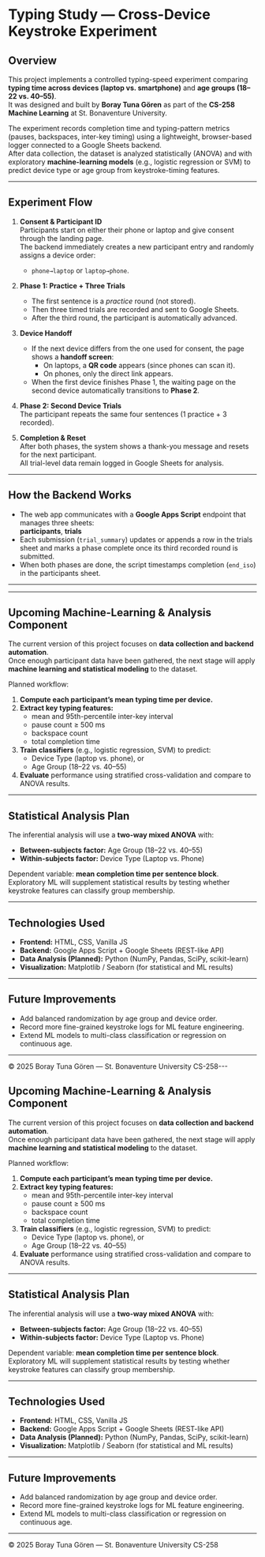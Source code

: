 # Typing Study — Cross-Device Keystroke Experiment

## Overview
This project implements a controlled typing-speed experiment comparing **typing time across devices (laptop vs. smartphone)** and **age groups (18–22 vs. 40–55)**.  
It was designed and built by **Boray Tuna Gören** as part of the **CS-258 Machine Learning** at St. Bonaventure University.

The experiment records completion time and typing-pattern metrics (pauses, backspaces, inter-key timing) using a lightweight, browser-based logger connected to a Google Sheets backend.  
After data collection, the dataset is analyzed statistically (ANOVA) and with exploratory **machine-learning models** (e.g., logistic regression or SVM) to predict device type or age group from keystroke-timing features.

---

## Experiment Flow

1. **Consent & Participant ID**  
   Participants start on either their phone or laptop and give consent through the landing page.  
   The backend immediately creates a new participant entry and randomly assigns a device order:  
   - `phone→laptop` or `laptop→phone`.

2. **Phase 1: Practice + Three Trials**  
   - The first sentence is a *practice* round (not stored).  
   - Then three timed trials are recorded and sent to Google Sheets.  
   - After the third round, the participant is automatically advanced.

3. **Device Handoff**  
   - If the next device differs from the one used for consent, the page shows a **handoff screen**:  
     - On laptops, a **QR code** appears (since phones can scan it).  
     - On phones, only the direct link appears.  
   - When the first device finishes Phase 1, the waiting page on the second device automatically transitions to **Phase 2**.

4. **Phase 2: Second Device Trials**  
   The participant repeats the same four sentences (1 practice + 3 recorded).

5. **Completion & Reset**  
   After both phases, the system shows a thank-you message and resets for the next participant.  
   All trial-level data remain logged in Google Sheets for analysis.

---

## How the Backend Works

- The web app communicates with a **Google Apps Script** endpoint that manages three sheets:  
  **participants**, **trials** 
- Each submission (`trial_summary`) updates or appends a row in the trials sheet and marks a phase complete once its third recorded round is submitted.  
- When both phases are done, the script timestamps completion (`end_iso`) in the participants sheet.

---

---

## Upcoming Machine-Learning & Analysis Component

The current version of this project focuses on **data collection and backend automation**.  
Once enough participant data have been gathered, the next stage will apply **machine learning and statistical modeling** to the dataset.

Planned workflow:

1. **Compute each participant’s mean typing time per device.**
2. **Extract key typing features:**
   - mean and 95th-percentile inter-key interval  
   - pause count ≥ 500 ms  
   - backspace count  
   - total completion time  
3. **Train classifiers** (e.g., logistic regression, SVM) to predict:
   - Device Type (laptop vs. phone), or  
   - Age Group (18–22 vs. 40–55)
4. **Evaluate** performance using stratified cross-validation and compare to ANOVA results.

---

## Statistical Analysis Plan

The inferential analysis will use a **two-way mixed ANOVA** with:
- **Between-subjects factor:** Age Group (18–22 vs. 40–55)  
- **Within-subjects factor:** Device Type (Laptop vs. Phone)

Dependent variable: **mean completion time per sentence block**.  
Exploratory ML will supplement statistical results by testing whether keystroke features can classify group membership.

---

## Technologies Used
- **Frontend:** HTML, CSS, Vanilla JS  
- **Backend:** Google Apps Script + Google Sheets (REST-like API)  
- **Data Analysis (Planned):** Python (NumPy, Pandas, SciPy, scikit-learn)  
- **Visualization:** Matplotlib / Seaborn (for statistical and ML results)

---

## Future Improvements
- Add balanced randomization by age group and device order.  
- Record more fine-grained keystroke logs for ML feature engineering.  
- Extend ML models to multi-class classification or regression on continuous age.

---

© 2025 Boray Tuna Gören — St. Bonaventure University CS-258---

## Upcoming Machine-Learning & Analysis Component

The current version of this project focuses on **data collection and backend automation**.  
Once enough participant data have been gathered, the next stage will apply **machine learning and statistical modeling** to the dataset.

Planned workflow:

1. **Compute each participant’s mean typing time per device.**
2. **Extract key typing features:**
   - mean and 95th-percentile inter-key interval  
   - pause count ≥ 500 ms  
   - backspace count  
   - total completion time  
3. **Train classifiers** (e.g., logistic regression, SVM) to predict:
   - Device Type (laptop vs. phone), or  
   - Age Group (18–22 vs. 40–55)
4. **Evaluate** performance using stratified cross-validation and compare to ANOVA results.

---

## Statistical Analysis Plan

The inferential analysis will use a **two-way mixed ANOVA** with:
- **Between-subjects factor:** Age Group (18–22 vs. 40–55)  
- **Within-subjects factor:** Device Type (Laptop vs. Phone)

Dependent variable: **mean completion time per sentence block**.  
Exploratory ML will supplement statistical results by testing whether keystroke features can classify group membership.

---

## Technologies Used
- **Frontend:** HTML, CSS, Vanilla JS  
- **Backend:** Google Apps Script + Google Sheets (REST-like API)  
- **Data Analysis (Planned):** Python (NumPy, Pandas, SciPy, scikit-learn)  
- **Visualization:** Matplotlib / Seaborn (for statistical and ML results)

---

## Future Improvements
- Add balanced randomization by age group and device order.  
- Record more fine-grained keystroke logs for ML feature engineering.  
- Extend ML models to multi-class classification or regression on continuous age.

---

© 2025 Boray Tuna Gören — St. Bonaventure University CS-258